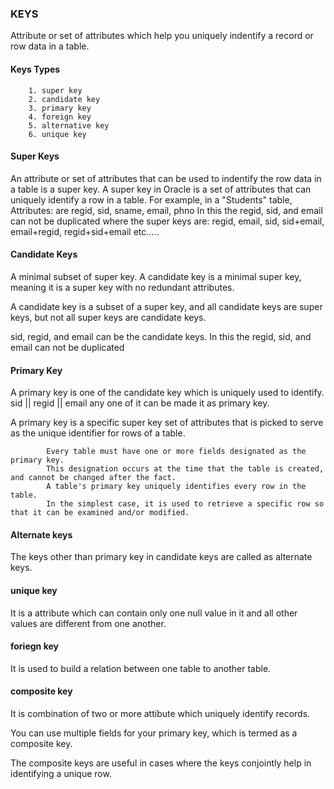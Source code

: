 ### KEYS
Attribute or set of attributes which help you uniquely indentify a record or row data in a table.

#### Keys Types
        1. super key
        2. candidate key
        3. primary key
        4. foreign key
        5. alternative key
        6. unique key


#### Super Keys 
An attribute or set of attributes that can be used to indentify the row data in a table is a super key.
A super key in Oracle is a set of attributes that can uniquely identify a row in a table. 
For example, in a "Students" table, 
Attributes: are regid, sid, sname, email, phno 
In this the regid, sid, and email can not be duplicated where the super keys are: 
regid, email, sid, sid+email, email+regid, regid+sid+email etc.....



#### Candidate Keys
A minimal subset of super key.
A candidate key is a minimal super key, meaning it is a super key with no redundant attributes. 

A candidate key is a subset of a super key, and all candidate keys are super keys, but not all super keys are candidate keys. 

sid, regid, and email can be the candidate keys.
In this the regid, sid, and email can not be duplicated 

#### Primary Key
A primary key is one of the candidate key which is uniquely used to identify.
sid || regid || email any one of it can be made it as primary key.


A primary key is a specific super key set of attributes that is picked to serve as the unique identifier for rows of a table. 

            Every table must have one or more fields designated as the primary key. 
            This designation occurs at the time that the table is created, and cannot be changed after the fact. 
            A table's primary key uniquely identifies every row in the table. 
            In the simplest case, it is used to retrieve a specific row so that it can be examined and/or modified.




#### Alternate keys
The keys other than primary key in candidate keys are called as alternate keys.

#### unique key
It is a attribute which can contain only one null value in it and all other values are different from one another.

#### foriegn key
It is used to build a relation between one table to another table.

#### composite key
It is combination of two or more attibute which uniquely identify records.
 
You can use multiple fields for your primary key, which is termed as a composite key.

The composite keys are useful in cases where the keys conjointly help in identifying a unique row.

